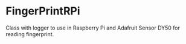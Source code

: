# FingerPrintRPi
Class with logger to use in Raspberry Pi and Adafruit Sensor DY50 for reading fingerprint.
